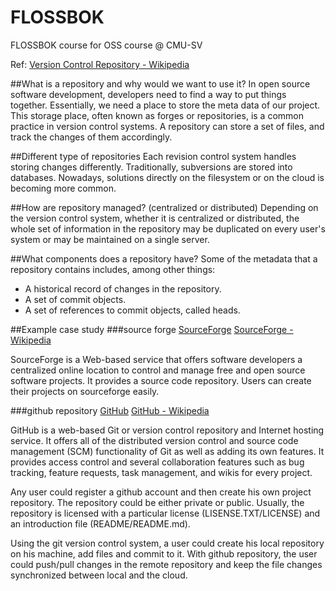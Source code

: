 # FLOSSBOK
FLOSSBOK course for OSS course @ CMU-SV

Ref: [Version Control Repository - Wikipedia](https://en.wikipedia.org/wiki/Repository_(version_control))

##What is a repository and why would we want to use it?
In open source software development, developers need to find a way to put things together. Essentially, we need a place to store the meta data of our project. This storage place, often known as forges or repositories, is a common practice in version control systems. A repository can store a set of files, and track the changes of them accordingly.

##Different type of repositories
Each revision control system handles storing changes differently. Traditionally, subversions are stored into databases. Nowadays, solutions directly on the filesystem or on the cloud is becoming more common. 

##How are repository managed? (centralized or distributed)
Depending on the version control system, whether it is centralized or distributed, the whole set of information in the repository may be duplicated on every user's system or may be maintained on a single server.

##What components does a repository have?
Some of the metadata that a repository contains includes, among other things:

* A historical record of changes in the repository.
* A set of commit objects.
* A set of references to commit objects, called heads.

##Example case study 
###source forge
[SourceForge](https://sourceforge.net/)
[SourceForge - Wikipedia](https://en.wikipedia.org/wiki/SourceForge)

SourceForge is a Web-based service that offers software developers a centralized online location to control and manage free and open source software projects. It provides a source code repository.
Users can create their projects on sourceforge easily. 

###github repository
[GitHub](https://github.com/)
[GitHub - Wikipedia](https://en.wikipedia.org/wiki/GitHub)

GitHub is a web-based Git or version control repository and Internet hosting service. It offers all of the distributed version control and source code management (SCM) functionality of Git as well as adding its own features.  It provides access control and several collaboration features such as bug tracking, feature requests, task management, and wikis for every project.

Any user could register a github account and then create his own project repository. The repository could be either private or public. Usually, the repository is licensed with a particular license (LISENSE.TXT/LICENSE) and an introduction file (README/README.md).

Using the git version control system, a user could create his local repository on his machine, add files and commit to it. With github repository, the user could push/pull changes in the remote repository and keep the file changes synchronized between local and the cloud.